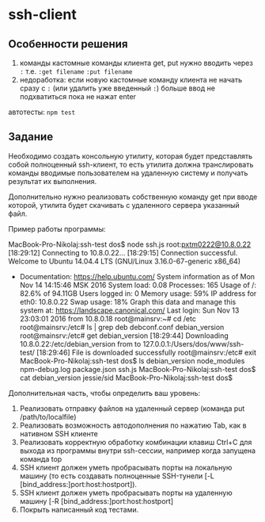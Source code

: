 # ssh-client

## Особенности решения
1. команды кастомные команды клиента get, put нужно вводить через `:` т.е. `:get filename` `:put filename`
2. недоработка: если новую кастомные команду клиента не начать сразу с `:` (или удалить уже введенный `:`) больше ввод не подхватиться пока не нажат enter

автотесты: `npm test`


## Задание
Необходимо создать консольную утилиту, которая будет представлять собой полноценный ssh-клиент, то есть утилита должна транслировать команды вводимые пользователем на удаленную систему и получать результат их выполнения. 

Дополнительно нужно реализовать собственную команду get <filename> при вводе которой, утилита будет скачивать с удаленного сервера указанный файл. 

Пример работы программы:

MacBook-Pro-Nikolaj:ssh-test dos$ node ssh.js root:pxtm0222@10.8.0.22
[18:29:12] Connecting to 10.8.0.22...
[18:29:15] Connection successful.
Welcome to Ubuntu 14.04.4 LTS (GNU/Linux 3.16.0-67-generic x86_64)
 * Documentation:  https://help.ubuntu.com/
  System information as of Mon Nov 14 14:15:46 MSK 2016
  System load:  0.08               Processes:           165
  Usage of /:   82.6% of 94.11GB   Users logged in:     0
  Memory usage: 59%                IP address for eth0: 10.8.0.22
  Swap usage:   18%
  Graph this data and manage this system at:
    https://landscape.canonical.com/
Last login: Sun Nov 13 23:03:01 2016 from 10.8.0.18
root@mainsrv:~# cd /etc
root@mainsrv:/etc# ls | grep deb
debconf.conf
debian_version
root@mainsrv:/etc# get debian_version
[18:29:44] Downloading 10.8.0.22:/etc/debian_version from to 127.0.0.1:/Users/dos/www/ssh-test/
[18:29:46] File is downloaded successfully
root@mainsrv:/etc# exit
MacBook-Pro-Nikolaj:ssh-test dos$ ls
debian_version  node_modules    npm-debug.log   package.json    ssh.js
MacBook-Pro-Nikolaj:ssh-test dos$ cat debian_version 
jessie/sid
MacBook-Pro-Nikolaj:ssh-test dos$

Дополнительная часть, чтобы определить ваш уровень:

1) Реализовать отправку файлов на удаленный сервер (команда put /path/to/localfile)
2) Реализовать возможность автодополнения по нажатию Tab, как в нативном SSH клиенте
3) Реализовать корректную обработку комбинации клавиш Ctrl+C для выхода из программы внутри ssh-сессии, например когда запущена команда top
4) SSH клиент должен уметь пробрасывать порты на локальную машину (то есть создавать полноценные SSH-тунели [-L [bind_address:]port:host:hostport]).
5) SSH клиент должен уметь пробрасывать порты на удаленную машину [-R [bind_address:]port:host:hostport]
6) Покрыть написанный код тестами.

